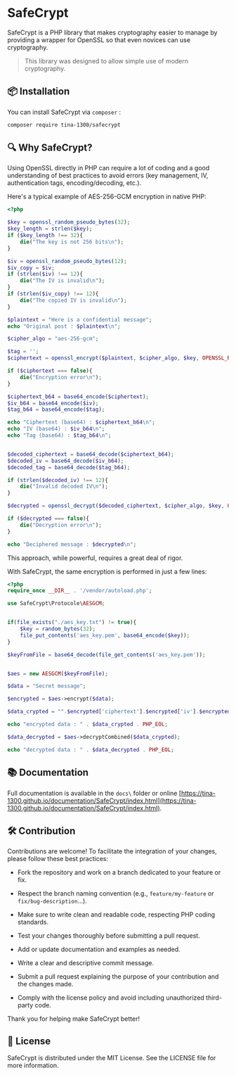 # SafeCrypt

SafeCrypt is a PHP library that makes cryptography easier to manage by providing a wrapper for OpenSSL so that even novices can use cryptography.

> This library was designed to allow simple use of modern cryptography.

## 📦 Installation

You can install SafeCrypt via `composer` :

```bash
composer require tina-1300/safecrypt
```

## 🔍 Why SafeCrypt?

Using OpenSSL directly in PHP can require a lot of coding and a good understanding of best practices to avoid errors (key management, IV, authentication tags, encoding/decoding, etc.).

Here's a typical example of AES-256-GCM encryption in native PHP:

```php
<?php

$key = openssl_random_pseudo_bytes(32);
$key_length = strlen($key);
if ($key_length !== 32){
    die("The key is not 256 bits\n");
}

$iv = openssl_random_pseudo_bytes(12);
$iv_copy = $iv;
if (strlen($iv) !== 12){
    die("The IV is invalid\n");
}
if (strlen($iv_copy) !== 12){
    die("The copied IV is invalid\n");
}

$plaintext = "Here is a confidential message";
echo "Original post : $plaintext\n";

$cipher_algo = "aes-256-gcm";

$tag = '';
$ciphertext = openssl_encrypt($plaintext, $cipher_algo, $key, OPENSSL_RAW_DATA, $iv, $tag);

if ($ciphertext === false){
    die("Encryption error\n");
}

$ciphertext_b64 = base64_encode($ciphertext);
$iv_b64 = base64_encode($iv);
$tag_b64 = base64_encode($tag);

echo "Ciphertext (base64) : $ciphertext_b64\n";
echo "IV (base64) : $iv_b64\n";
echo "Tag (base64) : $tag_b64\n";


$decoded_ciphertext = base64_decode($ciphertext_b64);
$decoded_iv = base64_decode($iv_b64);
$decoded_tag = base64_decode($tag_b64);

if (strlen($decoded_iv) !== 12){
    die("Invalid decoded IV\n");
}

$decrypted = openssl_decrypt($decoded_ciphertext, $cipher_algo, $key, OPENSSL_RAW_DATA, $decoded_iv, $decoded_tag);

if ($decrypted === false){
    die("Decryption error\n");
}

echo "Deciphered message : $decrypted\n";

```

This approach, while powerful, requires a great deal of rigor.

With SafeCrypt, the same encryption is performed in just a few lines:

```php
<?php
require_once __DIR__ . '/vendor/autoload.php';

use SafeCrypt\Protocole\AESGCM;


if(file_exists("./aes_key.txt") != true){
    $key = random_bytes(32);
    file_put_contents('aes_key.pem', base64_encode($key));
}

$keyFromFile = base64_decode(file_get_contents('aes_key.pem'));


$aes = new AESGCM($keyFromFile);

$data = "Secret message";

$encrypted = $aes->encrypt($data);

$data_crypted = "".$encrypted['ciphertext'].$encrypted['iv'].$encrypted['tag']."";

echo "encrypted data : " . $data_crypted . PHP_EOL;

$data_decrypted = $aes->decryptCombined($data_crypted);

echo "decrypted data : " . $data_decrypted . PHP_EOL;
```


## 📚 Documentation

Full documentation is available in the `docs\` folder or online [https://tina-1300.github.io/documentation/SafeCrypt/index.html](https://tina-1300.github.io/documentation/SafeCrypt/index.html).

## 🛠️ Contribution

Contributions are welcome! To facilitate the integration of your changes, please follow these best practices:

- Fork the repository and work on a branch dedicated to your feature or fix.

- Respect the branch naming convention (e.g., `feature/my-feature` or `fix/bug-description`...).

- Make sure to write clean and readable code, respecting PHP coding standards.

- Test your changes thoroughly before submitting a pull request.

- Add or update documentation and examples as needed.

- Write a clear and descriptive commit message.

- Submit a pull request explaining the purpose of your contribution and the changes made.

- Comply with the license policy and avoid including unauthorized third-party code.

Thank you for helping make SafeCrypt better!


## 📄 License

SafeCrypt is distributed under the MIT License. See the LICENSE file for more information.